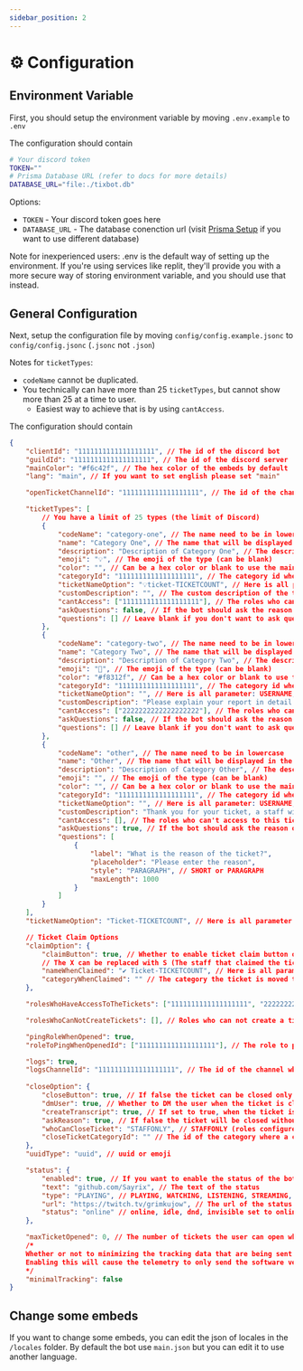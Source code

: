 ```yaml
---
sidebar_position: 2
---
```


# ⚙️ Configuration

## Environment Variable
First, you should setup the environment variable by moving `.env.example` to `.env`

The configuration should contain
```bash
# Your discord token
TOKEN=""
# Prisma Database URL (refer to docs for more details)
DATABASE_URL="file:./tixbot.db"
```

Options:
* `TOKEN` - Your discord token goes here
* `DATABASE_URL` - The database conenction url (visit [Prisma Setup](https://doc.ticket.pm/docs/prisma) if you want to use different database)

Note for inexperienced users: .env is the default way of setting up the environment. If you're using services like replit, they'll provide you with a more secure way of storing environment variable, and you should use that instead.

## General Configuration
Next, setup the configuration file by moving `config/config.example.jsonc` to `config/config.jsonc` (`.jsonc` not `.json`)

Notes for `ticketTypes`:
* `codeName` cannot be duplicated.
* You technically can have more than 25 `ticketTypes`, but cannot show more than 25 at a time to user.
	* Easiest way to achieve that is by using `cantAccess`.

The configuration should contain
```json
{
	"clientId": "1111111111111111111", // The id of the discord bot
	"guildId": "1111111111111111111", // The id of the discord server
	"mainColor": "#f6c42f", // The hex color of the embeds by default
	"lang": "main", // If you want to set english please set "main"

	"openTicketChannelId": "1111111111111111111", // The id of the channel where the message to create a ticket will be sent

	"ticketTypes": [
		// You have a limit of 25 types (the limit of Discord)
		{
			"codeName": "category-one", // The name need to be in lowercase
			"name": "Category One", // The name that will be displayed in the ticket
			"description": "Description of Category One", // The description of the Ticket in Create Ticket Menu
			"emoji": "💡", // The emoji of the type (can be blank)
			"color": "", // Can be a hex color or blank to use the main color
			"categoryId": "1111111111111111111", // The category id where the tickets will be created
			"ticketNameOption": "💡ticket-TICKETCOUNT", // Here is all parameter: USERNAME, USERID, TICKETCOUNT (set to blank to use the default name)
			"customDescription": "", // The custom description of the ticket type, here is all parameter: USERNAME, USERID, TICKETCOUNT, REASON1, 2, ect (set to blank to use the default description)
			"cantAccess": ["1111111111111111111"], // The roles who can't access to this ticket type
			"askQuestions": false, // If the bot should ask the reason of the ticket
			"questions": [] // Leave blank if you don't want to ask questions
		},
		{
			"codeName": "category-two", // The name need to be in lowercase
			"name": "Category Two", // The name that will be displayed in the ticket
			"description": "Description of Category Two", // The description of the Ticket in Create Ticket Menu
			"emoji": "🛑", // The emoji of the type (can be blank)
			"color": "#f8312f", // Can be a hex color or blank to use the main color
			"categoryId": "1111111111111111111", // The category id where the tickets will be created
			"ticketNameOption": "", // Here is all parameter: USERNAME, USERID, TICKETCOUNT (set to blank to use the default name)
			"customDescription": "Please explain your report in detail. If you have any images, please attach them to your message.", // The custom description of the ticket type, here is all parameter: USERNAME, USERID, TICKETCOUNT, REASON1, 2, ect (set to blank to use the default description)
			"cantAccess": ["2222222222222222222"], // The roles who can't access to this ticket type
			"askQuestions": false, // If the bot should ask the reason of the ticket
			"questions": [] // Leave blank if you don't want to ask questions
		},
		{
			"codeName": "other", // The name need to be in lowercase
			"name": "Other", // The name that will be displayed in the ticket
			"description": "Description of Category Other", // The description of the Ticket in Create Ticket Menu
			"emoji": "", // The emoji of the type (can be blank)
			"color": "", // Can be a hex color or blank to use the main color
			"categoryId": "1111111111111111111", // The category id where the tickets will be created
			"ticketNameOption": "", // Here is all parameter: USERNAME, USERID, TICKETCOUNT (set to blank to use the default name)
			"customDescription": "Thank you for your ticket, a staff will reply you as soon as possible\n\n__**What is the reason of the ticket?**__: REASON1", // The custom description of the ticket type, here is all parameter: USERNAME, USERID, TICKETCOUNT, REASON1, 2, ect (set to blank to use the default description)
			"cantAccess": [], // The roles who can't access to this ticket type
			"askQuestions": true, // If the bot should ask the reason of the ticket
			"questions": [
				{
					"label": "What is the reason of the ticket?",
					"placeholder": "Please enter the reason",
					"style": "PARAGRAPH", // SHORT or PARAGRAPH
					"maxLength": 1000
				}
			]
		}
	],
	"ticketNameOption": "Ticket-TICKETCOUNT", // Here is all parameter: USERNAME, USERID, TICKETCOUNT

	// Ticket Claim Options
	"claimOption": {
		"claimButton": true, // Whether to enable ticket claim button or not
		// The X can be replaced with S (The staff that claimed the ticket) or U (The user that created the ticket)
		"nameWhenClaimed": "✔️ Ticket-TICKETCOUNT", // Here is all parameter: X_USERNAME, X_USERID, TICKETCOUNT
		"categoryWhenClaimed": "" // The category the ticket is moved to when claimed
	},

	"rolesWhoHaveAccessToTheTickets": ["1111111111111111111", "2222222222222222222"], // Roles who can access to the tickets (Like the staff)

	"rolesWhoCanNotCreateTickets": [], // Roles who can	not create a tickets (Like a blacklist)

	"pingRoleWhenOpened": true,
	"roleToPingWhenOpenedId": ["1111111111111111111"], // The role to ping when a ticket is opened

	"logs": true,
	"logsChannelId": "1111111111111111111", // The id of the channel where the logs will be sent
	
	"closeOption": {
		"closeButton": true, // If false the ticket can be closed only by doing /closes
		"dmUser": true, // Whether to DM the user when the ticket is closed
		"createTranscript": true, // If set to true, when the ticket is closed a transcript will be generated and sent in the logs channel
		"askReason": true, // If false the ticket will be closed without asking the reason
		"whoCanCloseTicket": "STAFFONLY", // STAFFONLY (roles configured at "rolesWhoHaveAccessToTheTickets") or EVERYONE
		"closeTicketCategoryId": "" // The id of the category where a closed ticket will be moved to. Leave blank to disable this feature
	},
	"uuidType": "uuid", // uuid or emoji

	"status": {
		"enabled": true, // If you want to enable the status of the bot
		"text": "github.com/Sayrix", // The text of the status
		"type": "PLAYING", // PLAYING, WATCHING, LISTENING, STREAMING, COMPETING
		"url": "https://twitch.tv/grimkujow", // The url of the status if the type is STREAMING (can be blank)
		"status": "online" // online, idle, dnd, invisible set to online if the type is STREAMING
	},

	"maxTicketOpened": 0, // The number of tickets the user can open while another one is already open. Set to 0 to unlimited
	/*
	Whether or not to minimizing the tracking data that are being sent
	Enabling this will cause the telemetry to only send the software version and node version
	*/
	"minimalTracking": false
}
```

## Change some embeds

If you want to change some embeds, you can edit the json of locales in the `/locales` folder. By default the bot use `main.json` but you can edit it to use another language.
